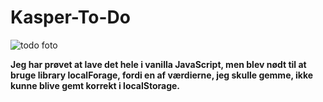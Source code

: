 # Kasper-To-Do

![todo foto](https://user-images.githubusercontent.com/88823753/236182857-6a33dbc6-b451-45a2-bd78-a1383ab651c9.png)


**Jeg har prøvet at lave det hele i vanilla JavaScript, men blev nødt til at bruge library localForage, fordi en af værdierne, jeg skulle gemme, ikke kunne blive gemt korrekt i localStorage.**
